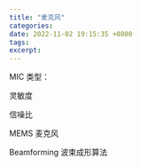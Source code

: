 ```yaml
---
title: "麦克风"
categories: 
date: 2022-11-02 19:15:35 +0800
tags: 
excerpt: 
---
```



MIC 类型：

灵敏度

信噪比

MEMS 麦克风

Beamforming 波束成形算法









